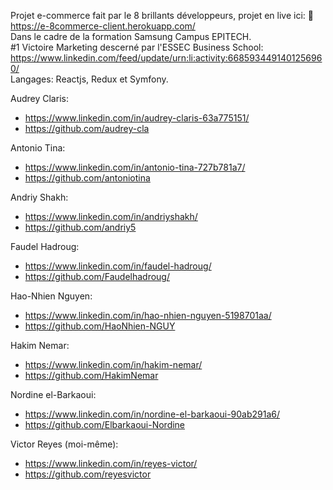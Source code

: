 Projet e-commerce fait par le 8 brillants développeurs, projet en live ici: 🔗 https://e-8commerce-client.herokuapp.com/ \
Dans le cadre de la formation Samsung Campus EPITECH. \
#1 Victoire Marketing descerné par l'ESSEC Business School: https://www.linkedin.com/feed/update/urn:li:activity:6685934491401256960/ \
Langages: Reactjs, Redux et Symfony.

Audrey Claris:

- https://www.linkedin.com/in/audrey-claris-63a775151/
- https://github.com/audrey-cla

Antonio Tina:

- https://www.linkedin.com/in/antonio-tina-727b781a7/
- https://github.com/antoniotina

Andriy Shakh:

- https://www.linkedin.com/in/andriyshakh/
- https://github.com/andriy5

Faudel Hadroug:

- https://www.linkedin.com/in/faudel-hadroug/
- https://github.com/Faudelhadroug/

Hao-Nhien Nguyen:

- https://www.linkedin.com/in/hao-nhien-nguyen-5198701aa/
- https://github.com/HaoNhien-NGUY

Hakim Nemar:

- https://www.linkedin.com/in/hakim-nemar/
- https://github.com/HakimNemar

Nordine el-Barkaoui:

- https://www.linkedin.com/in/nordine-el-barkaoui-90ab291a6/
- https://github.com/Elbarkaoui-Nordine

Victor Reyes (moi-même):

- https://www.linkedin.com/in/reyes-victor/
- https://github.com/reyesvictor
